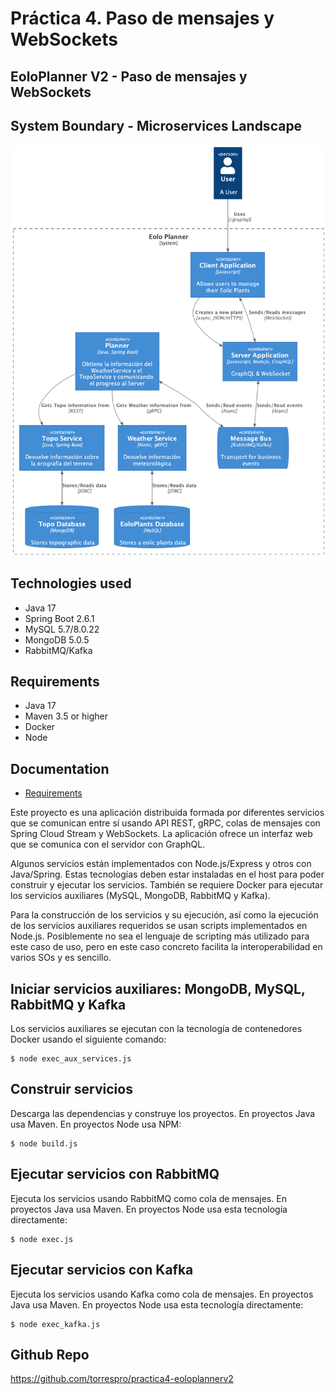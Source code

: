 # Práctica 4. Paso de mensajes y WebSockets

## EoloPlanner V2 - Paso de mensajes y WebSockets

## System Boundary - Microservices Landscape

![system](./system.png)

## Technologies used

- Java 17
- Spring Boot 2.6.1
- MySQL 5.7/8.0.22
- MongoDB 5.0.5
- RabbitMQ/Kafka

## Requirements

- Java 17
- Maven 3.5 or higher
- Docker
- Node

## Documentation

- [Requirements](./requirements.md)

Este proyecto es una aplicación distribuida formada por diferentes servicios que se comunican entre sí usando API REST, gRPC, colas de mensajes con Spring Cloud Stream y WebSockets. La aplicación ofrece un interfaz web que se comunica con el servidor con GraphQL. 

Algunos servicios están implementados con Node.js/Express y otros con Java/Spring. Estas tecnologías deben estar instaladas en el host para poder construir y ejecutar los servicios. También se requiere Docker para ejecutar los servicios auxiliares (MySQL, MongoDB, RabbitMQ y Kafka).

Para la construcción de los servicios y su ejecución, así como la ejecución de los servicios auxiliares requeridos se usan scripts implementados en Node.js. Posiblemente no sea el lenguaje de scripting más utilizado para este caso de uso, pero en este caso concreto facilita la interoperabilidad en varios SOs y es sencillo.

## Iniciar servicios auxiliares: MongoDB, MySQL, RabbitMQ y Kafka

Los servicios auxiliares se ejecutan con la tecnología de contenedores Docker usando el siguiente comando:

```
$ node exec_aux_services.js
```

## Construir servicios

Descarga las dependencias y construye los proyectos. En proyectos Java usa Maven. En proyectos Node usa NPM:

```
$ node build.js
```

## Ejecutar servicios con RabbitMQ

Ejecuta los servicios usando RabbitMQ como cola de mensajes. En proyectos Java usa Maven. En proyectos Node usa esta tecnología directamente:

```
$ node exec.js
```

## Ejecutar servicios con Kafka

Ejecuta los servicios usando Kafka como cola de mensajes. En proyectos Java usa Maven. En proyectos Node usa esta tecnología directamente:

```
$ node exec_kafka.js
```

## Github Repo

https://github.com/torrespro/practica4-eoloplannerv2
